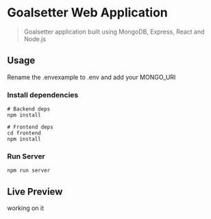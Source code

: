 # Goalsetter Web Application

> Goalsetter application built using MongoDB, Express, React and Node.js

## Usage

Rename the .envexample to .env and add your MONGO_URI

### Install dependencies

```
# Backend deps
npm install

# Frontend deps
cd frontend
npm install
```

### Run Server

```
npm run server
```

## Live Preview

working on it
